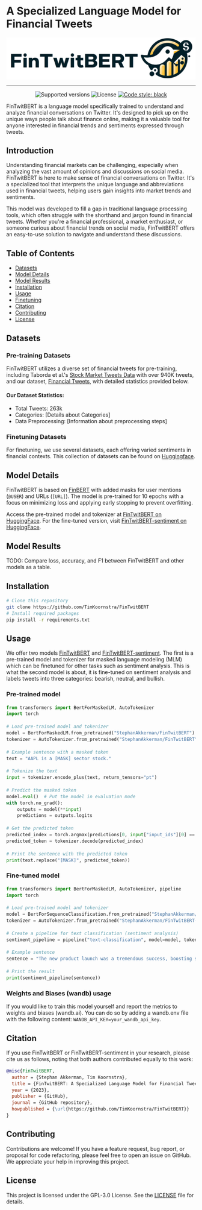 # A Specialized Language Model for Financial Tweets

![FinTwitBERT Logo](img/logo.png)

---

<p align="center">
  <img src="https://img.shields.io/badge/python-3.8+-blue.svg" alt="Supported versions">
  <img src="https://img.shields.io/badge/license-GPL--3.0-orange" alt="License">
  <a href="https://github.com/psf/black"><img src="https://img.shields.io/badge/code%20style-black-000000.svg" alt="Code style: black"></a>
</p>


FinTwitBERT is a language model specifically trained to understand and analyze financial conversations on Twitter. It's designed to pick up on the unique ways people talk about finance online, making it a valuable tool for anyone interested in financial trends and sentiments expressed through tweets.

## Introduction

Understanding financial markets can be challenging, especially when analyzing the vast amount of opinions and discussions on social media. FinTwitBERT is here to make sense of financial conversations on Twitter. It's a specialized tool that interprets the unique language and abbreviations used in financial tweets, helping users gain insights into market trends and sentiments.

This model was developed to fill a gap in traditional language processing tools, which often struggle with the shorthand and jargon found in financial tweets. Whether you're a financial professional, a market enthusiast, or someone curious about financial trends on social media, FinTwitBERT offers an easy-to-use solution to navigate and understand these discussions.

## Table of Contents
- [Datasets](#datasets)
- [Model Details](#model-details)
- [Model Results](#model-results)
- [Installation](#installation)
- [Usage](#usage)
- [Finetuning](#finetuning-datasets)
- [Citation](#citation)
- [Contributing](#contributing)
- [License](#license)

## Datasets
### Pre-training Datasets
FinTwitBERT utilizes a diverse set of financial tweets for pre-training, including Taborda et al.'s [Stock Market Tweets Data](https://ieee-dataport.org/open-access/stock-market-tweets-data) with over 940K tweets, and our dataset, [Financial Tweets](https://huggingface.co/datasets/StephanAkkerman/financial-tweets), with detailed statistics provided below.

#### Our Dataset Statistics:
- Total Tweets: 263k
- Categories: [Details about Categories]
- Data Preprocessing: [Information about preprocessing steps]

### Finetuning Datasets
For finetuning, we use several datasets, each offering varied sentiments in financial contexts. This collection of datasets can be found on [Huggingface](https://huggingface.co/datasets/TimKoornstra/financial-tweets-sentiment).

## Model Details
FinTwitBERT is based on [FinBERT](https://huggingface.co/ProsusAI/finbert) with added masks for user mentions (`@USER`) and URLs (`[URL]`). The model is pre-trained for 10 epochs with a focus on minimizing loss and applying early stopping to prevent overfitting.

Access the pre-trained model and tokenizer at [FinTwitBERT on HuggingFace](https://huggingface.co/StephanAkkerman/FinTwitBERT). For the fine-tuned version, visit [FinTwitBERT-sentiment on HuggingFace](https://huggingface.co/StephanAkkerman/FinTwitBERT-sentiment).

## Model Results
TODO: Compare loss, accuracy, and F1 between FinTwitBERT and other models as a table.

## Installation
```bash
# Clone this repository
git clone https://github.com/TimKoornstra/FinTwitBERT
# Install required packages
pip install -r requirements.txt
```

## Usage
We offer two models [FinTwitBERT](https://huggingface.co/StephanAkkerman/FinTwitBERT) and [FinTwitBERT-sentiment](https://huggingface.co/StephanAkkerman/FinTwitBERT-sentiment). The first is a pre-trained model and tokenizer for masked language modeling (MLM) which can be finetuned for other tasks such as sentiment analysis. This is what the second model is about, it is fine-tuned on sentiment analysis and labels tweets into three categories: bearish, neutral, and bullish.

### Pre-trained model
```python
from transformers import BertForMaskedLM, AutoTokenizer
import torch

# Load pre-trained model and tokenizer
model = BertForMaskedLM.from_pretrained("StephanAkkerman/FinTwitBERT")
tokenizer = AutoTokenizer.from_pretrained("StephanAkkerman/FinTwitBERT")

# Example sentence with a masked token
text = "AAPL is a [MASK] sector stock."

# Tokenize the text
input = tokenizer.encode_plus(text, return_tensors="pt")

# Predict the masked token
model.eval()  # Put the model in evaluation mode
with torch.no_grad():
    outputs = model(**input)
    predictions = outputs.logits

# Get the predicted token
predicted_index = torch.argmax(predictions[0, input["input_ids"][0] == tokenizer.mask_token_id], axis=1)
predicted_token = tokenizer.decode(predicted_index)

# Print the sentence with the predicted token
print(text.replace("[MASK]", predicted_token))
```

### Fine-tuned model
```python
from transformers import BertForMaskedLM, AutoTokenizer, pipeline
import torch

# Load pre-trained model and tokenizer
model = BertForSequenceClassification.from_pretrained("StephanAkkerman/FinTwitBERT-sentiment")
tokenizer = AutoTokenizer.from_pretrained("StephanAkkerman/FinTwitBERT-sentiment")

# Create a pipeline for text classification (sentiment analysis)
sentiment_pipeline = pipeline("text-classification", model=model, tokenizer=tokenizer)

# Example sentence
sentence = "The new product launch was a tremendous success, boosting sales and customer satisfaction."

# Print the result
print(sentiment_pipeline(sentence))
```

### Weights and Biases (wandb) usage
If you would like to train this model yourself and report the metrics to weights and biases (wandb.ai). You can do so by adding a wandb.env file with the following content: `WANDB_API_KEY=your_wandb_api_key`.

## Citation
If you use FinTwitBERT or FinTwitBERT-sentiment in your research, please cite us as follows, noting that both authors contributed equally to this work:

```bibtex
@misc{FinTwitBERT,
  author = {Stephan Akkerman, Tim Koornstra},
  title = {FinTwitBERT: A Specialized Language Model for Financial Tweets},
  year = {2023},
  publisher = {GitHub},
  journal = {GitHub repository},
  howpublished = {\url{https://github.com/TimKoornstra/FinTwitBERT}}
}
```

## Contributing
Contributions are welcome! If you have a feature request, bug report, or proposal for code refactoring, please feel free to open an issue on GitHub. We appreciate your help in improving this project.

## License
This project is licensed under the GPL-3.0 License. See the [LICENSE](LICENSE) file for details.
